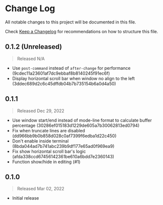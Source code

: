# Change Log

All notable changes to this project will be documented in this file.

Check [Keep a Changelog](http://keepachangelog.com/) for recommendations on how to structure this file.


## 0.1.2 (Unreleased)
> Released N/A

* Use `post-command` instead of `after-change` for performance (9cdec11a23601af7dc9ebbaf8b8140245f91ec6f)
* Display horizontal scroll bar when window no align to the left (3ddec689d2c6c45dffdb04b7b735154b6a0d4a50)

## 0.1.1
> Released Dec 29, 2022

* Use window start/end instead of mode-line format to calculate buffer percentage (30286ef015183d1229de605a7b30062813ed0794)
* Fix when truncate lines are disabled (dd966bb9b0b858d028c0af7399f6edba1d22c450)
* Don't enable inside terminal (8bda044ad7b741abc239b9df177e65ad0f969ea9)
* Fix show horizontal scroll bar's logic (afda338ccd67456142361be610a6bdd7e2360143)
* Function show/hide in editing (#1)

## 0.1.0
> Released Mar 02, 2022

* Initial release
